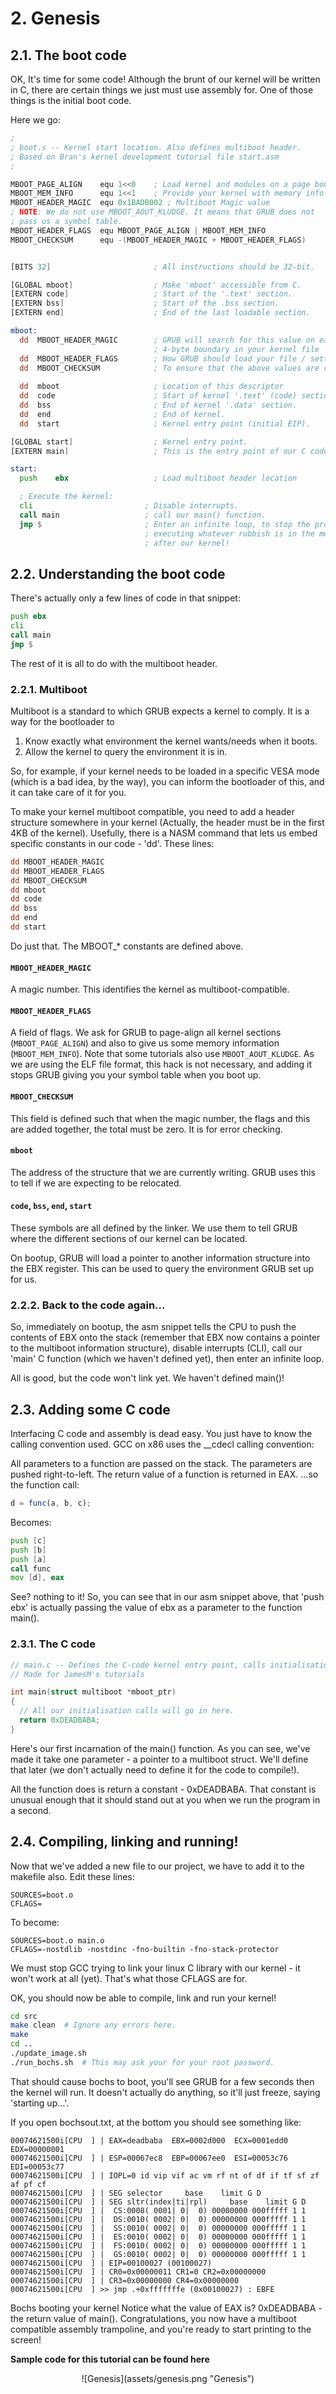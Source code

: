 
# 2. Genesis

## 2.1. The boot code

OK, It's time for some code! Although the brunt of our kernel will be written in C, there are certain things we just must use assembly for. One of those things is the initial boot code.

Here we go:

``` asm
;
; boot.s -- Kernel start location. Also defines multiboot header.
; Based on Bran's kernel development tutorial file start.asm
;

MBOOT_PAGE_ALIGN    equ 1<<0    ; Load kernel and modules on a page boundary
MBOOT_MEM_INFO      equ 1<<1    ; Provide your kernel with memory info
MBOOT_HEADER_MAGIC  equ 0x1BADB002 ; Multiboot Magic value
; NOTE: We do not use MBOOT_AOUT_KLUDGE. It means that GRUB does not
; pass us a symbol table.
MBOOT_HEADER_FLAGS  equ MBOOT_PAGE_ALIGN | MBOOT_MEM_INFO
MBOOT_CHECKSUM      equ -(MBOOT_HEADER_MAGIC + MBOOT_HEADER_FLAGS)


[BITS 32]                       ; All instructions should be 32-bit.

[GLOBAL mboot]                  ; Make 'mboot' accessible from C.
[EXTERN code]                   ; Start of the '.text' section.
[EXTERN bss]                    ; Start of the .bss section.
[EXTERN end]                    ; End of the last loadable section.

mboot:
  dd  MBOOT_HEADER_MAGIC        ; GRUB will search for this value on each
                                ; 4-byte boundary in your kernel file
  dd  MBOOT_HEADER_FLAGS        ; How GRUB should load your file / settings
  dd  MBOOT_CHECKSUM            ; To ensure that the above values are correct
   
  dd  mboot                     ; Location of this descriptor
  dd  code                      ; Start of kernel '.text' (code) section.
  dd  bss                       ; End of kernel '.data' section.
  dd  end                       ; End of kernel.
  dd  start                     ; Kernel entry point (initial EIP).

[GLOBAL start]                  ; Kernel entry point.
[EXTERN main]                   ; This is the entry point of our C code

start:
  push    ebx                   ; Load multiboot header location

  ; Execute the kernel:
  cli                         ; Disable interrupts.
  call main                   ; call our main() function.
  jmp $                       ; Enter an infinite loop, to stop the processor
                              ; executing whatever rubbish is in the memory
                              ; after our kernel!
```

## 2.2. Understanding the boot code

There's actually only a few lines of code in that snippet:

``` asm
push ebx
cli
call main
jmp $
```

The rest of it is all to do with the multiboot header.

### 2.2.1. Multiboot

Multiboot is a standard to which GRUB expects a kernel to comply. It is a way for the bootloader to

1. Know exactly what environment the kernel wants/needs when it boots.
2. Allow the kernel to query the environment it is in.

So, for example, if your kernel needs to be loaded in a specific VESA mode (which is a bad idea, by the way), you can inform the bootloader of this, and it can take care of it for you.

To make your kernel multiboot compatible, you need to add a header structure somewhere in your kernel (Actually, the header must be in the first 4KB of the kernel). Usefully, there is a NASM command that lets us embed specific constants in our code - 'dd'. These lines:

``` asm
dd MBOOT_HEADER_MAGIC
dd MBOOT_HEADER_FLAGS
dd MBOOT_CHECKSUM
dd mboot
dd code
dd bss
dd end
dd start
```

Do just that. The MBOOT_* constants are defined above.

#### `MBOOT_HEADER_MAGIC`

A magic number. This identifies the kernel as multiboot-compatible.

#### `MBOOT_HEADER_FLAGS`

A field of flags. We ask for GRUB to page-align all kernel sections (`MBOOT_PAGE_ALIGN`) and also to give us some memory information (`MBOOT_MEM_INFO`). Note that some tutorials also use `MBOOT_AOUT_KLUDGE`. As we are using the ELF file format, this hack is not necessary, and adding it stops GRUB giving you your symbol table when you boot up.

#### `MBOOT_CHECKSUM`

This field is defined such that when the magic number, the flags and
this are added together, the total must be zero. It is for error checking.

#### `mboot`

The address of the structure that we are currently writing. GRUB uses
this to tell if we are expecting to be relocated.

#### `code`, `bss`, `end`, `start`

These symbols are all defined by the linker. We use them to tell GRUB
where the different sections of our kernel can be located.

On bootup, GRUB will load a pointer to another information structure into the EBX register. This can be used to query the environment GRUB set up for us.

### 2.2.2. Back to the code again...

So, immediately on bootup, the asm snippet tells the CPU to push the contents of EBX onto the stack (remember that EBX now contains a pointer to the multiboot information structure), disable interrupts (CLI), call our 'main' C function (which we haven't defined yet), then enter an infinite loop.

All is good, but the code won't link yet. We haven't defined main()!

## 2.3. Adding some C code

Interfacing C code and assembly is dead easy. You just have to know the calling convention used. GCC on x86 uses the __cdecl calling convention:

All parameters to a function are passed on the stack.
The parameters are pushed right-to-left.
The return value of a function is returned in EAX.
...so the function call:

``` js
d = func(a, b, c);
```

Becomes:

``` asm
push [c]
push [b]
push [a]
call func
mov [d], eax
```

See? nothing to it! So, you can see that in our asm snippet above, that 'push ebx' is actually passing the value of ebx as a parameter to the function main().

### 2.3.1. The C code

``` c
// main.c -- Defines the C-code kernel entry point, calls initialisation routines.
// Made for JamesM's tutorials 

int main(struct multiboot *mboot_ptr)
{
  // All our initialisation calls will go in here.
  return 0xDEADBABA;
}
```

Here's our first incarnation of the main() function. As you can see, we've made it take one parameter - a pointer to a multiboot struct. We'll define that later (we don't actually need to define it for the code to compile!).

All the function does is return a constant - 0xDEADBABA. That constant is unusual enough that it should stand out at you when we run the program in a second.

## 2.4. Compiling, linking and running!

Now that we've added a new file to our project, we have to add it to the makefile also. Edit these lines:

```
SOURCES=boot.o
CFLAGS=
```

To become:

```
SOURCES=boot.o main.o
CFLAGS=-nostdlib -nostdinc -fno-builtin -fno-stack-protector
```

We must stop GCC trying to link your linux C library with our kernel - it won't work at all (yet). That's what those CFLAGS are for.

OK, you should now be able to compile, link and run your kernel!

``` bash
cd src
make clean  # Ignore any errors here.
make
cd ..
./update_image.sh
./run_bochs.sh  # This may ask your for your root password.
```

That should cause bochs to boot, you'll see GRUB for a few seconds then the kernel will run. It doesn't actually do anything, so it'll just freeze, saying 'starting up...'.

If you open bochsout.txt, at the bottom you should see something like:

```
00074621500i[CPU  ] | EAX=deadbaba  EBX=0002d000  ECX=0001edd0 EDX=00000001
00074621500i[CPU  ] | ESP=00067ec8  EBP=00067ee0  ESI=00053c76 EDI=00053c77
00074621500i[CPU  ] | IOPL=0 id vip vif ac vm rf nt of df if tf sf zf af pf cf
00074621500i[CPU  ] | SEG selector     base    limit G D
00074621500i[CPU  ] | SEG sltr(index|ti|rpl)     base    limit G D
00074621500i[CPU  ] |  CS:0008( 0001| 0|  0) 00000000 000fffff 1 1
00074621500i[CPU  ] |  DS:0010( 0002| 0|  0) 00000000 000fffff 1 1
00074621500i[CPU  ] |  SS:0010( 0002| 0|  0) 00000000 000fffff 1 1
00074621500i[CPU  ] |  ES:0010( 0002| 0|  0) 00000000 000fffff 1 1
00074621500i[CPU  ] |  FS:0010( 0002| 0|  0) 00000000 000fffff 1 1
00074621500i[CPU  ] |  GS:0010( 0002| 0|  0) 00000000 000fffff 1 1
00074621500i[CPU  ] | EIP=00100027 (00100027)
00074621500i[CPU  ] | CR0=0x00000011 CR1=0 CR2=0x00000000
00074621500i[CPU  ] | CR3=0x00000000 CR4=0x00000000
00074621500i[CPU  ] >> jmp .+0xfffffffe (0x00100027) : EBFE
```

Bochs booting your kernel Notice what the value of EAX is? 0xDEADBABA - the return value of main(). Congratulations, you now have a multiboot compatible assembly trampoline, and you're ready to start printing to the screen!

**Sample code for this tutorial can be found here**

<center>
![Genesis](assets/genesis.png "Genesis")
</center>

